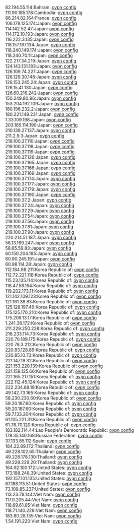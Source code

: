 82.194.55.114:Bahrain: [ovpn config](vpn/82_194_55_114.ovpn)  
111.90.185.178:Cambodia: [ovpn config](vpn/111_90_185_178.ovpn)  
86.214.82.164:France: [ovpn config](vpn/86_214_82_164.ovpn)  
106.178.125.174:Japan: [ovpn config](vpn/106_178_125_174.ovpn)  
114.142.52.47:Japan: [ovpn config](vpn/114_142_52_47.ovpn)  
114.172.10.193:Japan: [ovpn config](vpn/114_172_10_193.ovpn)  
116.222.3.135:Japan: [ovpn config](vpn/116_222_3_135.ovpn)  
118.157.167.134:Japan: [ovpn config](vpn/118_157_167_134.ovpn)  
118.240.149.174:Japan: [ovpn config](vpn/118_240_149_174.ovpn)  
118.240.70.11:Japan: [ovpn config](vpn/118_240_70_11.ovpn)  
122.217.34.219:Japan: [ovpn config](vpn/122_217_34_219.ovpn)  
124.143.131.183:Japan: [ovpn config](vpn/124_143_131_183.ovpn)  
126.109.74.227:Japan: [ovpn config](vpn/126_109_74_227.ovpn)  
126.129.30.148:Japan: [ovpn config](vpn/126_129_30_148.ovpn)  
126.153.245.24:Japan: [ovpn config](vpn/126_153_245_24.ovpn)  
126.15.41.130:Japan: [ovpn config](vpn/126_15_41_130.ovpn)  
126.60.216.242:Japan: [ovpn config](vpn/126_60_216_242.ovpn)  
150.249.80.96:Japan: [ovpn config](vpn/150_249_80_96.ovpn)  
153.204.192.109:Japan: [ovpn config](vpn/153_204_192_109.ovpn)  
180.196.232.2:Japan: [ovpn config](vpn/180_196_232_2.ovpn)  
180.221.149.231:Japan: [ovpn config](vpn/180_221_149_231.ovpn)  
1.33.109.198:Japan: [ovpn config](vpn/1_33_109_198.ovpn)  
203.165.114.190:Japan: [ovpn config](vpn/203_165_114_190.ovpn)  
210.139.27.137:Japan: [ovpn config](vpn/210_139_27_137.ovpn)  
211.2.9.3:Japan: [ovpn config](vpn/211_2_9_3.ovpn)  
219.100.37.110:Japan: [ovpn config](vpn/219_100_37_110.ovpn)  
219.100.37.118:Japan: [ovpn config](vpn/219_100_37_118.ovpn)  
219.100.37.119:Japan: [ovpn config](vpn/219_100_37_119.ovpn)  
219.100.37.126:Japan: [ovpn config](vpn/219_100_37_126.ovpn)  
219.100.37.165:Japan: [ovpn config](vpn/219_100_37_165.ovpn)  
219.100.37.166:Japan: [ovpn config](vpn/219_100_37_166.ovpn)  
219.100.37.169:Japan: [ovpn config](vpn/219_100_37_169.ovpn)  
219.100.37.174:Japan: [ovpn config](vpn/219_100_37_174.ovpn)  
219.100.37.177:Japan: [ovpn config](vpn/219_100_37_177.ovpn)  
219.100.37.179:Japan: [ovpn config](vpn/219_100_37_179.ovpn)  
219.100.37.190:Japan: [ovpn config](vpn/219_100_37_190.ovpn)  
219.100.37.2:Japan: [ovpn config](vpn/219_100_37_2.ovpn)  
219.100.37.24:Japan: [ovpn config](vpn/219_100_37_24.ovpn)  
219.100.37.29:Japan: [ovpn config](vpn/219_100_37_29.ovpn)  
219.100.37.54:Japan: [ovpn config](vpn/219_100_37_54.ovpn)  
219.100.37.56:Japan: [ovpn config](vpn/219_100_37_56.ovpn)  
219.100.37.81:Japan: [ovpn config](vpn/219_100_37_81.ovpn)  
219.100.37.90:Japan: [ovpn config](vpn/219_100_37_90.ovpn)  
220.214.51.187:Japan: [ovpn config](vpn/220_214_51_187.ovpn)  
58.13.169.247:Japan: [ovpn config](vpn/58_13_169_247.ovpn)  
58.65.59.83:Japan: [ovpn config](vpn/58_65_59_83.ovpn)  
60.150.204.195:Japan: [ovpn config](vpn/60_150_204_195.ovpn)  
60.90.245.191:Japan: [ovpn config](vpn/60_90_245_191.ovpn)  
60.98.114.28:Japan: [ovpn config](vpn/60_98_114_28.ovpn)  
112.184.98.211:Korea Republic of: [ovpn config](vpn/112_184_98_211.ovpn)  
112.72.221.118:Korea Republic of: [ovpn config](vpn/112_72_221_118.ovpn)  
115.23.135.114:Korea Republic of: [ovpn config](vpn/115_23_135_114.ovpn)  
118.47.58.154:Korea Republic of: [ovpn config](vpn/118_47_58_154.ovpn)  
119.202.173.11:Korea Republic of: [ovpn config](vpn/119_202_173_11.ovpn)  
121.142.109.123:Korea Republic of: [ovpn config](vpn/121_142_109_123.ovpn)  
121.161.38.83:Korea Republic of: [ovpn config](vpn/121_161_38_83.ovpn)  
125.128.197.49:Korea Republic of: [ovpn config](vpn/125_128_197_49.ovpn)  
175.125.170.210:Korea Republic of: [ovpn config](vpn/175_125_170_210.ovpn)  
175.209.13.17:Korea Republic of: [ovpn config](vpn/175_209_13_17.ovpn)  
1.241.38.172:Korea Republic of: [ovpn config](vpn/1_241_38_172.ovpn)  
211.229.250.228:Korea Republic of: [ovpn config](vpn/211_229_250_228.ovpn)  
218.233.114.73:Korea Republic of: [ovpn config](vpn/218_233_114_73.ovpn)  
220.70.189.175:Korea Republic of: [ovpn config](vpn/220_70_189_175.ovpn)  
220.78.3.212:Korea Republic of: [ovpn config](vpn/220_78_3_212.ovpn)  
220.83.128.89:Korea Republic of: [ovpn config](vpn/220_83_128_89.ovpn)  
220.85.10.73:Korea Republic of: [ovpn config](vpn/220_85_10_73.ovpn)  
221.147.19.32:Korea Republic of: [ovpn config](vpn/221_147_19_32.ovpn)  
221.153.220.139:Korea Republic of: [ovpn config](vpn/221_153_220_139.ovpn)  
221.159.125.66:Korea Republic of: [ovpn config](vpn/221_159_125_66.ovpn)  
221.165.217.151:Korea Republic of: [ovpn config](vpn/221_165_217_151.ovpn)  
222.112.45.124:Korea Republic of: [ovpn config](vpn/222_112_45_124.ovpn)  
222.234.68.19:Korea Republic of: [ovpn config](vpn/222_234_68_19.ovpn)  
49.142.73.165:Korea Republic of: [ovpn config](vpn/49_142_73_165.ovpn)  
58.230.230.60:Korea Republic of: [ovpn config](vpn/58_230_230_60.ovpn)  
59.20.187.60:Korea Republic of: [ovpn config](vpn/59_20_187_60.ovpn)  
59.20.187.60:Korea Republic of: [ovpn config](vpn/59_20_187_60.ovpn)  
59.7.133.204:Korea Republic of: [ovpn config](vpn/59_7_133_204.ovpn)  
61.105.221.31:Korea Republic of: [ovpn config](vpn/61_105_221_31.ovpn)  
61.78.70.120:Korea Republic of: [ovpn config](vpn/61_78_70_120.ovpn)  
183.182.114.44:Lao People's Democratic Republic: [ovpn config](vpn/183_182_114_44.ovpn)  
178.35.140.168:Russian Federation: [ovpn config](vpn/178_35_140_168.ovpn)  
37.133.85.112:Spain: [ovpn config](vpn/37_133_85_112.ovpn)  
184.22.89.172:Thailand: [ovpn config](vpn/184_22_89_172.ovpn)  
49.228.102.65:Thailand: [ovpn config](vpn/49_228_102_65.ovpn)  
49.228.178.130:Thailand: [ovpn config](vpn/49_228_178_130.ovpn)  
49.228.229.20:Thailand: [ovpn config](vpn/49_228_229_20.ovpn)  
164.92.100.172:United States: [ovpn config](vpn/164_92_100_172.ovpn)  
173.198.248.39:United States: [ovpn config](vpn/173_198_248_39.ovpn)  
192.157.101.135:United States: [ovpn config](vpn/192_157_101_135.ovpn)  
67.188.115.51:United States: [ovpn config](vpn/67_188_115_51.ovpn)  
73.109.85.237:United States: [ovpn config](vpn/73_109_85_237.ovpn)  
113.23.78.144:Viet Nam: [ovpn config](vpn/113_23_78_144.ovpn)  
117.0.205.44:Viet Nam: [ovpn config](vpn/117_0_205_44.ovpn)  
118.69.61.85:Viet Nam: [ovpn config](vpn/118_69_61_85.ovpn)  
118.71.140.229:Viet Nam: [ovpn config](vpn/118_71_140_229.ovpn)  
183.80.28.135:Viet Nam: [ovpn config](vpn/183_80_28_135.ovpn)  
1.54.191.220:Viet Nam: [ovpn config](vpn/1_54_191_220.ovpn)  
